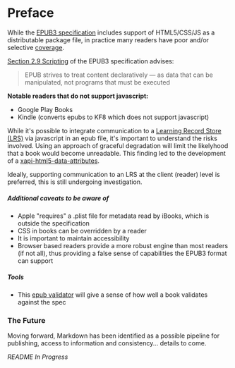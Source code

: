 Preface
=======

While the [EPUB3 specification](http://www.idpf.org/epub/30/spec/epub30-overview.html) includes support of HTML5/CSS/JS as a distributable package file, in practice many readers have poor and/or selective [coverage](http://epubtest.org/results/).

[Section 2.9 Scripting](http://www.idpf.org/epub/30/spec/epub30-overview.html#sec-scripting) of the EPUB3 specification advises:

> EPUB strives to treat content declaratively — as data that can be manipulated, not programs that must be executed

**Notable readers that do not support javascript:**

- Google Play Books
- Kindle (converts epubs to KF8 which does not support javascript)

While it's possible to integrate communication to a [Learning Record Store (LRS)](https://lrs.adlnet.gov/xAPI/) via javascript in an epub file, it's important to understand the risks involved. Using an approach of graceful degradation will limit the likelyhood that a book would become unreadable. This finding led to the development of a [xapi-html5-data-attributes](http://github.com/adlnet/xapi-html5-data-attributes).

Ideally, supporting communication to an LRS at the client (reader) level is preferred, this is still undergoing investigation.


##### Additional caveats to be aware of

- Apple "requires" a .plist file for metadata read by iBooks, which is outside the specification
- CSS in books can be overridden by a reader
- It is important to maintain accessibility
- Browser based readers provide a more robust engine than most readers (if not all), thus providing a false sense of capabilities the EPUB3 format can support


##### Tools
- This [epub validator](http://validator.idpf.org/) will give a sense of how well a book validates against the spec


### The Future

Moving forward, Markdown has been identified as a possible pipeline for publishing, access to information and consistency... details to come.

*README In Progress*
